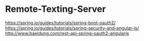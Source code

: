 # Remote-Texting-Server

https://spring.io/guides/tutorials/spring-boot-oauth2/
https://spring.io/guides/tutorials/spring-security-and-angular-js/
http://www.baeldung.com/rest-api-spring-oauth2-angularjs
